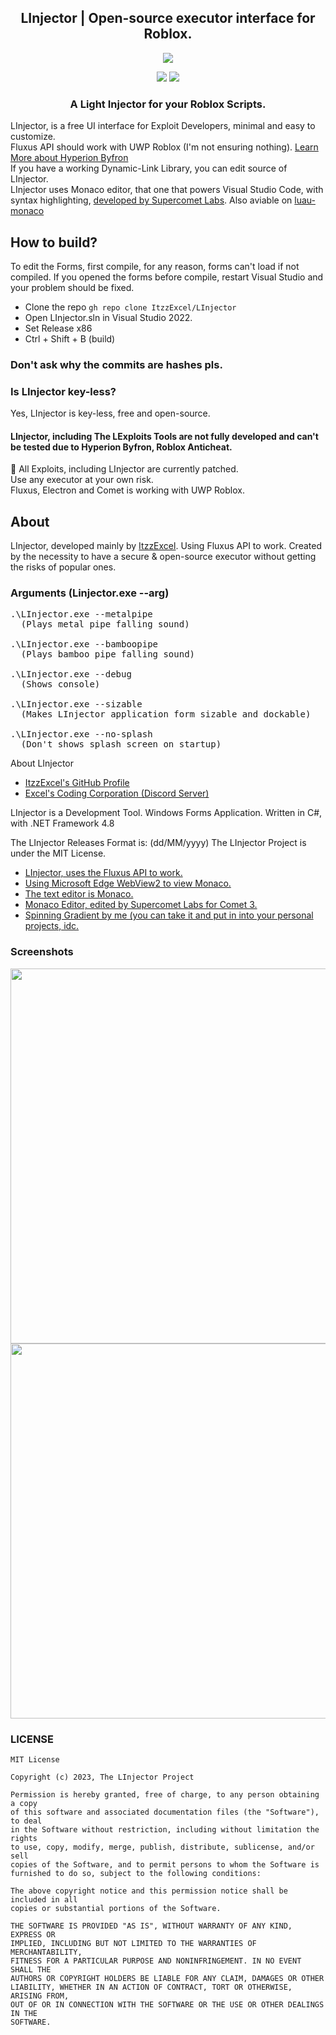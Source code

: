 <h2 align="center">LInjector | Open-source executor interface for Roblox.</h1>
<p align="center">
  <img src="https://user-images.githubusercontent.com/98148217/236020704-b931f1b0-3c4b-4bd3-95fb-f0c22e40a093.png">
</p>
<p align="center">
<img src="https://dcbadge.vercel.app/api/shield/686765279363334205">
<a href="https://discord.gg/NQY28YSVAb">
<img src="https://dcbadge.vercel.app/api/server/NQY28YSVAb">
</a>
</p>
<h3 align="center">A Light Injector for your Roblox Scripts.</h3>

LInjector, is a free UI interface for Exploit Developers, minimal and easy to customize. <br>
Fluxus API should work with UWP Roblox (I'm not ensuring nothing). [Learn More about Hyperion Byfron](https://docs.google.com/document/d/1FRWTMnPZ-6fuyKjaT_YDU8tT1DrmLSw63YKtc2CfiMI/edit?usp=sharing) <br>
If you have a working Dynamic-Link Library, you can edit source of LInjector. <br>
LInjector uses Monaco editor, that one that powers Visual Studio Code, with syntax highlighting, [developed by Supercomet Labs](https://cometrbx.xyz/).
Also aviable on [luau-monaco](https://github.com/ItzzExcel/luau-monaco)

## How to build?
To edit the Forms, first compile, for any reason, forms can't load if not compiled. If you opened the forms before compile, restart Visual Studio and your problem should be fixed.
- Clone the repo `gh repo clone ItzzExcel/LInjector`
- Open LInjector.sln in Visual Studio 2022.
- Set Release x86
- Ctrl + Shift + B (build)

### Don't ask why the commits are hashes pls.

### Is LInjector key-less?
Yes, LInjector is key-less, free and open-source.

#### LInjector, including The LExploits Tools are not fully developed and can't be tested due to Hyperion Byfron, Roblox Anticheat.<br>
🔴 All Exploits, including LInjector are currently patched.<br>Use any executor at your own risk.<br>
Fluxus, Electron and Comet is working with UWP Roblox.</h4>

## About
LInjector, developed mainly by [ItzzExcel](https://github.com/ItzzExcel). Using Fluxus API to work.
Created by the necessity to have a secure & open-source executor without getting the risks of popular ones.

### Arguments (Linjector.exe --arg)
<pre>
.\LInjector.exe --metalpipe
  (Plays metal pipe falling sound)<br>
.\LInjector.exe --bamboopipe
  (Plays bamboo pipe falling sound)<br>
.\LInjector.exe --debug
  (Shows console)<br>
.\LInjector.exe --sizable
  (Makes LInjector application form sizable and dockable)<br>
.\LInjector.exe --no-splash
  (Don't shows splash screen on startup)
</pre>

About LInjector

- [ItzzExcel's GitHub Profile](https://github.com/ItzzExcel/LInjector/)
- [Excel's Coding Corporation (Discord Server)](https://discord.gg/NQY28YSVAb)

LInjector is a Development Tool.
Windows Forms Application.
Written in C#, with .NET Framework 4.8

The LInjector Releases Format is: (dd/MM/yyyy)
The LInjector Project is under the MIT License.

- [LInjector, uses the Fluxus API to work.](https://fluxteam.net/)
- [Using Microsoft Edge WebView2 to view Monaco.](https://developer.microsoft.com/microsoft-edge/webview2/)
- [The text editor is Monaco.](https://microsoft.github.io/monaco-editor/)
- [Monaco Editor, edited by Supercomet Labs for Comet 3.](https://cometrbx.xyz/)
- [Spinning Gradient by me (you can take it and put in into your personal projects, idc.](https://gist.github.com/ItzzExcel/6bece91fcd3388618dde3de6bcab4a60)

### Screenshots
<img src="https://github.com/ItzzExcel/LInjector/assets/98148217/6578f654-0bce-48df-8185-31bea26dc479" width="600px">
<img src="https://github.com/ItzzExcel/LInjector/assets/98148217/2264a631-5238-4ec9-bf3d-82c4a21e984b" width="600px">

### LICENSE
```
MIT License

Copyright (c) 2023, The LInjector Project

Permission is hereby granted, free of charge, to any person obtaining a copy
of this software and associated documentation files (the "Software"), to deal
in the Software without restriction, including without limitation the rights
to use, copy, modify, merge, publish, distribute, sublicense, and/or sell
copies of the Software, and to permit persons to whom the Software is
furnished to do so, subject to the following conditions:

The above copyright notice and this permission notice shall be included in all
copies or substantial portions of the Software.

THE SOFTWARE IS PROVIDED "AS IS", WITHOUT WARRANTY OF ANY KIND, EXPRESS OR
IMPLIED, INCLUDING BUT NOT LIMITED TO THE WARRANTIES OF MERCHANTABILITY,
FITNESS FOR A PARTICULAR PURPOSE AND NONINFRINGEMENT. IN NO EVENT SHALL THE
AUTHORS OR COPYRIGHT HOLDERS BE LIABLE FOR ANY CLAIM, DAMAGES OR OTHER
LIABILITY, WHETHER IN AN ACTION OF CONTRACT, TORT OR OTHERWISE, ARISING FROM,
OUT OF OR IN CONNECTION WITH THE SOFTWARE OR THE USE OR OTHER DEALINGS IN THE
SOFTWARE.
```

